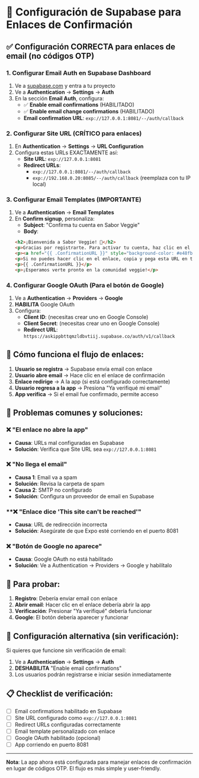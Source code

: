 # 📧 Configuración de Supabase para Enlaces de Confirmación

## ✅ **Configuración CORRECTA para enlaces de email (no códigos OTP)**

### 1. **Configurar Email Auth en Supabase Dashboard**

1. Ve a [supabase.com](https://supabase.com) y entra a tu proyecto
2. Ve a **Authentication** → **Settings** → **Auth**
3. En la sección **Email Auth**, configura:
   - ✅ **Enable email confirmations** (HABILITADO)
   - ✅ **Enable email change confirmations** (HABILITADO)
   - **Email confirmation URL**: `exp://127.0.0.1:8081/--/auth/callback`

### 2. **Configurar Site URL (CRÍTICO para enlaces)**

1. En **Authentication** → **Settings** → **URL Configuration**
2. Configura estas URLs EXACTAMENTE así:
   - **Site URL**: `exp://127.0.0.1:8081`
   - **Redirect URLs**: 
     - `exp://127.0.0.1:8081/--/auth/callback`
     - `exp://192.168.0.20:8085/--/auth/callback` (reemplaza con tu IP local)

### 3. **Configurar Email Templates (IMPORTANTE)**

1. Ve a **Authentication** → **Email Templates**
2. En **Confirm signup**, personaliza:
   - **Subject**: "Confirma tu cuenta en Sabor Veggie"
   - **Body**: 
   ```html
   <h2>¡Bienvenida a Sabor Veggie! 🍃</h2>
   <p>Gracias por registrarte. Para activar tu cuenta, haz clic en el siguiente enlace:</p>
   <p><a href="{{ .ConfirmationURL }}" style="background-color: #e48fb4; color: white; padding: 12px 24px; text-decoration: none; border-radius: 8px; display: inline-block;">Confirmar Email</a></p>
   <p>Si no puedes hacer clic en el enlace, copia y pega esta URL en tu navegador:</p>
   <p>{{ .ConfirmationURL }}</p>
   <p>¡Esperamos verte pronto en la comunidad veggie!</p>
   ```

### 4. **Configurar Google OAuth (Para el botón de Google)**

1. Ve a **Authentication** → **Providers** → **Google**
2. **HABILITA** Google OAuth
3. Configura:
   - **Client ID**: (necesitas crear uno en Google Console)
   - **Client Secret**: (necesitas crear uno en Google Console)
   - **Redirect URL**: `https://askippbttqmzldbvtiij.supabase.co/auth/v1/callback`

## 🔄 **Cómo funciona el flujo de enlaces:**

1. **Usuario se registra** → Supabase envía email con enlace
2. **Usuario abre email** → Hace clic en el enlace de confirmación
3. **Enlace redirige** → A la app (si está configurado correctamente)
4. **Usuario regresa a la app** → Presiona "Ya verifiqué mi email"
5. **App verifica** → Si el email fue confirmado, permite acceso

## 🚨 **Problemas comunes y soluciones:**

### **❌ "El enlace no abre la app"**
- **Causa**: URLs mal configuradas en Supabase
- **Solución**: Verifica que Site URL sea `exp://127.0.0.1:8081`

### **❌ "No llega el email"**
- **Causa 1**: Email va a spam
- **Solución**: Revisa la carpeta de spam
- **Causa 2**: SMTP no configurado
- **Solución**: Configura un proveedor de email en Supabase

### **❌ "Enlace dice 'This site can't be reached'"
- **Causa**: URL de redirección incorrecta
- **Solución**: Asegúrate de que Expo esté corriendo en el puerto 8081

### **❌ "Botón de Google no aparece"**
- **Causa**: Google OAuth no está habilitado
- **Solución**: Ve a Authentication → Providers → Google y habilítalo

## 📱 **Para probar:**

1. **Registro**: Debería enviar email con enlace
2. **Abrir email**: Hacer clic en el enlace debería abrir la app
3. **Verificación**: Presionar "Ya verifiqué" debería funcionar
4. **Google**: El botón debería aparecer y funcionar

## 🔧 **Configuración alternativa (sin verificación):**

Si quieres que funcione sin verificación de email:

1. Ve a **Authentication** → **Settings** → **Auth**
2. **DESHABILITA** "Enable email confirmations"
3. Los usuarios podrán registrarse e iniciar sesión inmediatamente

## 📋 **Checklist de verificación:**

- [ ] Email confirmations habilitado en Supabase
- [ ] Site URL configurado como `exp://127.0.0.1:8081`
- [ ] Redirect URLs configuradas correctamente
- [ ] Email template personalizado con enlace
- [ ] Google OAuth habilitado (opcional)
- [ ] App corriendo en puerto 8081

---

**Nota**: La app ahora está configurada para manejar enlaces de confirmación en lugar de códigos OTP. El flujo es más simple y user-friendly.
